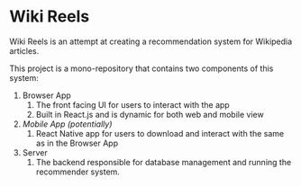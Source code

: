 # Wiki Reels

Wiki Reels is an attempt at creating a recommendation system for Wikipedia articles.

This project is a mono-repository that contains two components of this system:

1. Browser App
   1. The front facing UI for users to interact with the app
   2. Built in React.js and is dynamic for both web and mobile view
2. *Mobile App (potentially)*
   1. React Native app for users to download and interact with the same as in the Browser App
3. Server
   1. The backend responsible for database management and running the recommender system.